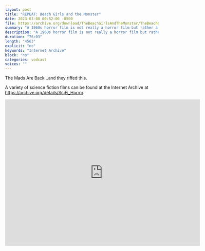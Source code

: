 ```yaml
---
layout: post
title: "REPEAT: Beach Girls and the Monster"
date: 2023-03-08 00:52:00 -0500
file: https://archive.org/download/TheBeachGirlsAndTheMonster/TheBeachGirlsAndTheMonster.mp4
summary: "A 1960s horror film is not really a horror film but rather a bikini girl flick with a monster on the side.  It is definitely a weird one.  Is the monster real or is something else happening?"
description: "A 1960s horror film is not really a horror film but rather a bikini girl flick with a monster on the side.  It is definitely a weird one.  Is the monster real or is something else happening?"
duration: "76:03"
length: "4563"
explicit: "no" 
keywords: "Internet Archive"
block: "no" 
categories: vodcast
voices: ""
---
```

The Mads Are Back...and they riffed this.

A variety of science fiction films can be found at the Internet Archive at <https://archive.org/details/SciFi_Horror>.

<iframe src="https://archive.org/embed/TheBeachGirlsAndTheMonster" width="640" height="480" frameborder="0" webkitallowfullscreen="true" mozallowfullscreen="true" allowfullscreen></iframe>
